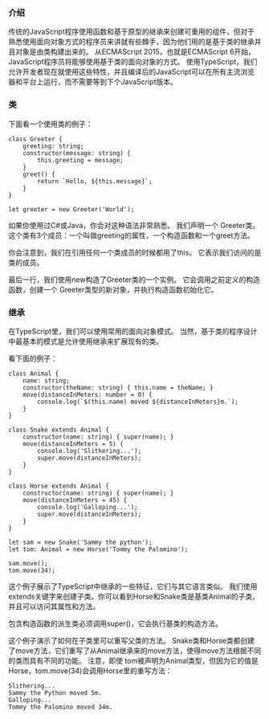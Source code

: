 ### 介绍

传统的JavaScript程序使用函数和基于原型的继承来创建可重用的组件，但对于熟悉使用面向对象方式的程序员来讲就有些棘手，因为他们用的是基于类的继承并且对象是由类构建出来的。 从ECMAScript 2015，也就是ECMAScript 6开始，JavaScript程序员将能够使用基于类的面向对象的方式。 使用TypeScript，我们允许开发者现在就使用这些特性，并且编译后的JavaScript可以在所有主流浏览器和平台上运行，而不需要等到下个JavaScript版本。

### 类

下面看一个使用类的例子：

    class Greeter {
        greeting: string;
        constructor(message: string) {
            this.greeting = message;
        }
        greet() {
            return `Hello, ${this.message}`;
        }
    }

    let greeter = new Greeter('World');

如果你使用过C#或Java，你会对这种语法非常熟悉。 我们声明一个 Greeter类。这个类有3个成员：一个叫做greeting的属性，一个构造函数和一个greet方法。

你会注意到，我们在引用任何一个类成员的时候都用了this。 它表示我们访问的是类的成员。

最后一行，我们使用new构造了Greeter类的一个实例。 它会调用之前定义的构造函数，创建一个 Greeter类型的新对象，并执行构造函数初始化它。

### 继承

在TypeScript里，我们可以使用常用的面向对象模式。 当然，基于类的程序设计中最基本的模式是允许使用继承来扩展现有的类。

看下面的例子：

    class Animal {
        name: string;
        constructor(theName: string) { this.name = theName; }
        move(distanceInMeters: number = 0) {
            console.log(`$(this.name) moved ${distanceInMeters}m.`);
        }
    }

    class Snake extends Animal {
        constructor(name: string) { super(name); }
        move(distanceInMeters = 5) {
            console.log('Slithering...');
            super.move(distanceInMeters);
        }
    }

    class Horse extends Animal {
        constructor(name: string) { super(name); }
        move(distanceInMeters = 45) {
            console.log('Galloping...');
            super.move(distanceInMeters);
        }
    }

    let sam = new Snake('Sammy the python');
    let tom: Animal = new Horse('Tommy the Palomino');

    sam.move();
    tom.move(34);

这个例子展示了TypeScript中继承的一些特征，它们与其它语言类似。 我们使用 extends关键字来创建子类。你可以看到Horse和Snake类是基类Animal的子类，并且可以访问其属性和方法。

包含构造函数的派生类必须调用super()，它会执行基类的构造方法。

这个例子演示了如何在子类里可以重写父类的方法。 Snake类和Horse类都创建了move方法，它们重写了从Animal继承来的move方法，使得move方法根据不同的类而具有不同的功能。 注意，即使 tom被声明为Animal类型，但因为它的值是Horse，tom.move(34)会调用Horse里的重写方法：

    Slithering...
    Sammy the Python moved 5m.
    Galloping...
    Tommy the Palomino moved 34m.